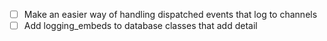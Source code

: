 - [ ] Make an easier way of handling dispatched events that log to channels
 - [ ] Add logging_embeds to database classes that add detail